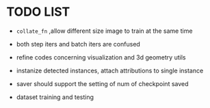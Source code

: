 # TODO LIST

* ```collate_fn``` ,allow different size image to train at the same time
* both step iters and batch iters are confused
* refine codes concerning visualization and 3d geometry utils
* instanize detected instances, attach attributions to single instance
* saver should support the setting of num of checkpoint saved

* dataset training and testing
